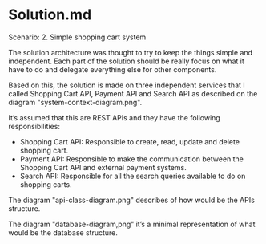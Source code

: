 # Solution.md

Scenario: 2. Simple shopping cart system

The solution architecture was thought to try to keep the things simple and independent. Each part of the solution should be really focus on what it have to do and delegate everything else for other components.

Based on this, the solution is made on three independent services that I called Shopping Cart API, Payment API and Search API as described on the diagram "system-context-diagram.png".

It’s assumed that this are REST APIs and they have the following responsibilities:

- Shopping Cart API: Responsible to create, read, update and delete shopping cart.
- Payment API: Responsible to make the communication between the Shopping Cart API and external payment systems.
- Search API: Responsible for all the search queries available to do on shopping carts.

The diagram "api-class-diagram.png" describes of how would be the APIs structure.

The diagram "database-diagram,png" it’s a minimal representation of what would be the database structure.
